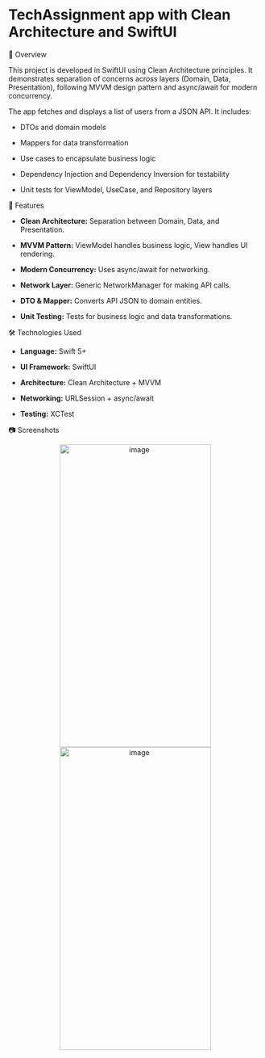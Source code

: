 # TechAssignment app with Clean Architecture and SwiftUI


📖 Overview  

This project is developed in SwiftUI using Clean Architecture principles. It demonstrates separation of concerns across layers (Domain, Data, Presentation), following MVVM design pattern and async/await for modern concurrency.

The app fetches and displays a list of users from a JSON API. It includes:

* DTOs and domain models

* Mappers for data transformation

* Use cases to encapsulate business logic

* Dependency Injection and Dependency Inversion for testability

* Unit tests for ViewModel, UseCase, and Repository layers    

🔹 Features  

* **Clean Architecture:** Separation between Domain, Data, and Presentation.

* **MVVM Pattern:** ViewModel handles business logic, View handles UI rendering.

* **Modern Concurrency:** Uses async/await for networking.

* **Network Layer:** Generic NetworkManager for making API calls.

* **DTO & Mapper:** Converts API JSON to domain entities.
  
* **Unit Testing:** Tests for business logic and data transformations.


🛠 Technologies Used
  
* **Language:** Swift 5+

* **UI Framework:** SwiftUI

* **Architecture:** Clean Architecture + MVVM

* **Networking:** URLSession + async/await

* **Testing:** XCTest

📷 Screenshots  

<p align="center">
<img width="300" height="600" alt="image" src="https://github.com/user-attachments/assets/66817981-13bc-4f0a-9897-673e33162645" />  
<img width="300" height="600" alt="image" src="https://github.com/user-attachments/assets/ed80615d-416f-401b-970b-76cba3d10d8d" />
</p>



